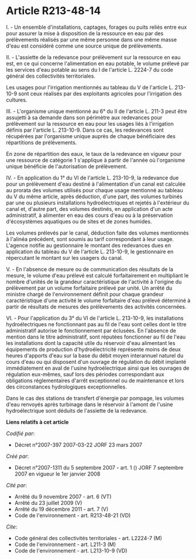 # Article R213-48-14

I. - Un ensemble d'installations, captages, forages ou puits reliés entre eux pour assurer la mise à disposition de la
ressource en eau par des prélèvements réalisés par une même personne dans une même masse d'eau est considéré comme une source
unique de prélèvements.

II. - L'assiette de la redevance pour prélèvement sur la ressource en eau est, en ce qui concerne l'alimentation en eau
potable, le volume prélevé par les services d'eau potable au sens du I de l'article L. 2224-7 du code général des
collectivités territoriales.

Les usages pour l'irrigation mentionnés au tableau du V de l'article L. 213-10-9 sont ceux réalisés par des exploitants
agricoles pour l'irrigation des cultures.

III. - L'organisme unique mentionné au 6° du II de l'article L. 211-3 peut être assujetti à sa demande dans son périmètre aux
redevances pour prélèvement sur la ressource en eau pour les usages liés à l'irrigation définis par l'article L. 213-10-9.
Dans ce cas, les redevances sont récupérées par l'organisme unique auprès de chaque bénéficiaire des répartitions de
prélèvements.

En zone de répartition des eaux, le taux de la redevance en vigueur pour une ressource de catégorie 1 s'applique à partir de
l'année où l'organisme unique bénéficie de l'autorisation de prélèvement.

IV. - En application du 1° du VI de l'article L. 213-10-9, la redevance due pour un prélèvement d'eau destiné à
l'alimentation d'un canal est calculée au prorata des volumes utilisés pour chaque usage mentionné au tableau du V du même
article, après déduction, d'une part, des volumes turbinés par une ou plusieurs installations hydroélectriques et rejetés à
l'extérieur du canal et, d'autre part, des volumes destinés, en application d'un acte administratif, à alimenter en eau des
cours d'eau ou à la préservation d'écosystèmes aquatiques ou de sites et de zones humides.

Les volumes prélevés par le canal, déduction faite des volumes mentionnés à l'alinéa précédent, sont soumis au tarif
correspondant à leur usage. L'agence notifie au gestionnaire le montant des redevances dues en application du tableau du V de
l'article L. 213-10-9, le gestionnaire en répercutant le montant sur les usagers du canal.

V. - En l'absence de mesure ou de communication des résultats de la mesure, le volume d'eau prélevé est calculé
forfaitairement en multipliant le nombre d'unités de la grandeur caractéristique de l'activité à l'origine du prélèvement par
un volume forfaitaire prélevé par unité. Un arrêté du ministre chargé de l'environnement définit pour chaque grandeur
caractéristique d'une activité le volume forfaitaire d'eau prélevé déterminé à partir de résultats de mesures des
prélèvements des activités concernées.

VI. - Pour l'application du 3° du VI de l'article L. 213-10-9, les installations hydroélectriques ne fonctionnant pas au fil
de l'eau sont celles dont le titre administratif autorise le fonctionnement par éclusées. En l'absence de mention dans le
titre administratif, sont réputées fonctionner au fil de l'eau les installations dont la capacité utile du réservoir d'eau
alimentant les équipements de production d'hydroélectricité représente moins de deux heures d'apports d'eau sur la base du
débit moyen interannuel naturel du cours d'eau ou qui disposent d'un ouvrage de régulation du débit implanté immédiatement en
aval de l'usine hydroélectrique ainsi que les ouvrages de régulation eux-mêmes, sauf lors des périodes correspondant aux
obligations réglementaires d'arrêt exceptionnel ou de maintenance et lors des circonstances hydrologiques exceptionnelles.

Dans le cas des stations de transfert d'énergie par pompage, les volumes d'eau renvoyés après turbinage dans le réservoir à
l'amont de l'usine hydroélectrique sont déduits de l'assiette de la redevance.

**Liens relatifs à cet article**

_Codifié par_:

  - Décret n°2007-397 2007-03-22 JORF 23 mars 2007

_Créé par_:

  - Décret n°2007-1311 du 5 septembre 2007 - art. 1 () JORF 7 septembre 2007 en vigueur le 1er janvier 2008

_Cité par_:

  - Arrêté du 9 novembre 2007 - art. 6 (VT)
  - Arrêté du 23 juillet 2009 (V)
  - Arrêté du 19 décembre 2011 - art. 7 (V)
  - Code de l'environnement - art. R213-48-21 (VD)

_Cite_:

  - Code général des collectivités territoriales - art. L2224-7 (M)
  - Code de l'environnement - art. L211-3 (M)
  - Code de l'environnement - art. L213-10-9 (VD)
